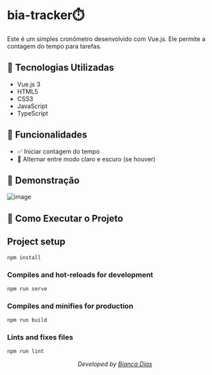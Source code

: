 # bia-tracker⏱️

Este é um simples cronômetro desenvolvido com Vue.js. Ele permite a contagem do tempo para tarefas.

## 🚀 Tecnologias Utilizadas

- Vue.js 3
- HTML5
- CSS3
- JavaScript
- TypeScript

## 🎯 Funcionalidades

- ✅ Iniciar contagem do tempo
- 🌙 Alternar entre modo claro e escuro (se houver)

## 📸 Demonstração

![image](https://github.com/user-attachments/assets/eb245840-f060-4f1c-87fd-6ff579baff90)


## 🔧 Como Executar o Projeto

## Project setup
```
npm install
```

### Compiles and hot-reloads for development
```
npm run serve
```

### Compiles and minifies for production
```
npm run build
```

### Lints and fixes files
```
npm run lint
```
<div align="center">
<p><i>Developed by <a href="https://www.linkedin.com/in/bianca-dias-372a321a2/">Bianca Dias</i></p>
</div>
